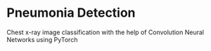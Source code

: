 # Pneumonia Detection

Chest x-ray image classification with the help of Convolution Neural Networks using PyTorch
